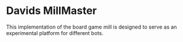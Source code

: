 <h1> Davids MillMaster </h1>

This implementation of the board game mill is designed to serve as an experimental platform for different bots.
